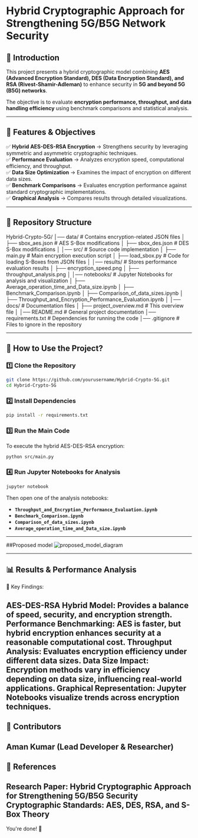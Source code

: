 # Hybrid Cryptographic Approach for Strengthening 5G/B5G Network Security  

## 📌 Introduction  
This project presents a hybrid cryptographic model combining **AES (Advanced Encryption Standard), DES (Data Encryption Standard), and RSA (Rivest-Shamir-Adleman)** to enhance security in **5G and beyond 5G (B5G) networks**.  

The objective is to evaluate **encryption performance, throughput, and data handling efficiency** using benchmark comparisons and statistical analysis.  

---

## 🔹 Features & Objectives  

✅ **Hybrid AES-DES-RSA Encryption** → Strengthens security by leveraging symmetric and asymmetric cryptographic techniques.  
✅ **Performance Evaluation** → Analyzes encryption speed, computational efficiency, and throughput.  
✅ **Data Size Optimization** → Examines the impact of encryption on different data sizes.  
✅ **Benchmark Comparisons** → Evaluates encryption performance against standard cryptographic implementations.  
✅ **Graphical Analysis** → Compares results through detailed visualizations.  

---

## 📂 Repository Structure  

Hybrid-Crypto-5G/ │── data/ # Contains encryption-related JSON files │ ├── sbox_aes.json # AES S-Box modifications │ ├── sbox_des.json # DES S-Box modifications │ │── src/ # Source code implementation │ ├── main.py # Main encryption execution script │ ├── load_sbox.py # Code for loading S-Boxes from JSON files │ │── results/ # Stores performance evaluation results │ ├── encryption_speed.png │ ├── throughput_analysis.png │ │── notebooks/ # Jupyter Notebooks for analysis and visualization │ ├── Average_operation_time_and_Data_size.ipynb │ ├── Benchmark_Comparison.ipynb │ ├── Comparison_of_data_sizes.ipynb │ ├── Throughput_and_Encryption_Performance_Evaluation.ipynb │ │── docs/ # Documentation files │ ├── project_overview.md # This overview file │ │── README.md # General project documentation │── requirements.txt # Dependencies for running the code │── .gitignore # Files to ignore in the repository

---
## 🚀 How to Use the Project?  

### **1️⃣ Clone the Repository**  
```bash
git clone https://github.com/yourusername/Hybrid-Crypto-5G.git
cd Hybrid-Crypto-5G
```

### **2️⃣ Install Dependencies**  
```bash
pip install -r requirements.txt
```

### **3️⃣ Run the Main Code**  
To execute the hybrid AES-DES-RSA encryption:  
```bash
python src/main.py
```

### **4️⃣ Run Jupyter Notebooks for Analysis**  
```bash
jupyter notebook
```
Then open one of the analysis notebooks:  
- **`Throughput_and_Encryption_Performance_Evaluation.ipynb`**  
- **`Benchmark_Comparison.ipynb`**  
- **`Comparison_of_data_sizes.ipynb`**  
- **`Average_operation_time_and_Data_size.ipynb`**  

---
##Proposed model
![proposed_model_diagram](https://github.com/user-attachments/assets/cf6a978d-a77a-48c2-95fe-20f1a4f69d2f)

----
## 📊 Results & Performance Analysis
📌 Key Findings:

AES-DES-RSA Hybrid Model: Provides a balance of speed, security, and encryption strength.
Performance Benchmarking: AES is faster, but hybrid encryption enhances security at a reasonable computational cost.
Throughput Analysis: Evaluates encryption efficiency under different data sizes.
Data Size Impact: Encryption methods vary in efficiency depending on data size, influencing real-world applications.
Graphical Representation: Jupyter Notebooks visualize trends across encryption techniques.
---
## 🤝 Contributors
Aman Kumar (Lead Developer & Researcher)
---
## 📖 References
Research Paper: Hybrid Cryptographic Approach for Strengthening 5G/B5G Security
Cryptographic Standards: AES, DES, RSA, and S-Box Theory
---
You're done! 🚀







